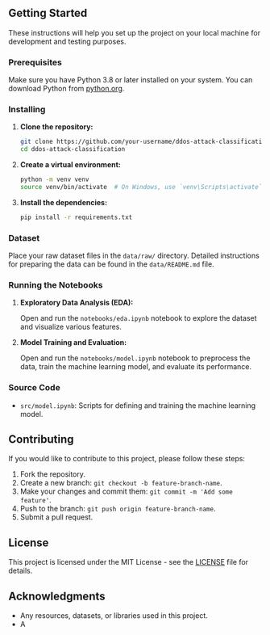 
## Getting Started

These instructions will help you set up the project on your local machine for development and testing purposes.

### Prerequisites

Make sure you have Python 3.8 or later installed on your system. You can download Python from [python.org](https://www.python.org/downloads/).

### Installing

1. **Clone the repository:**

    ```bash
    git clone https://github.com/your-username/ddos-attack-classification.git
    cd ddos-attack-classification
    ```

2. **Create a virtual environment:**

    ```bash
    python -m venv venv
    source venv/bin/activate  # On Windows, use `venv\Scripts\activate`
    ```

3. **Install the dependencies:**

    ```bash
    pip install -r requirements.txt
    ```

### Dataset

Place your raw dataset files in the `data/raw/` directory. Detailed instructions for preparing the data can be found in the `data/README.md` file.

### Running the Notebooks

1. **Exploratory Data Analysis (EDA):**

    Open and run the `notebooks/eda.ipynb` notebook to explore the dataset and visualize various features.

2. **Model Training and Evaluation:**

    Open and run the `notebooks/model.ipynb` notebook to preprocess the data, train the machine learning model, and evaluate its performance.

### Source Code


- `src/model.ipynb`: Scripts for defining and training the machine learning model.

## Contributing

If you would like to contribute to this project, please follow these steps:

1. Fork the repository.
2. Create a new branch: `git checkout -b feature-branch-name`.
3. Make your changes and commit them: `git commit -m 'Add some feature'`.
4. Push to the branch: `git push origin feature-branch-name`.
5. Submit a pull request.

## License

This project is licensed under the MIT License - see the [LICENSE](LICENSE) file for details.

## Acknowledgments

- Any resources, datasets, or libraries used in this project.
- A
